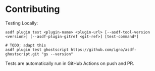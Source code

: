 # Contributing

Testing Locally:

```shell
asdf plugin test <plugin-name> <plugin-url> [--asdf-tool-version <version>] [--asdf-plugin-gitref <git-ref>] [test-command*]

# TODO: adapt this
asdf plugin test ghostscript https://github.com/igno/asdf-ghostscript.git "gs --version"
```

Tests are automatically run in GitHub Actions on push and PR.
